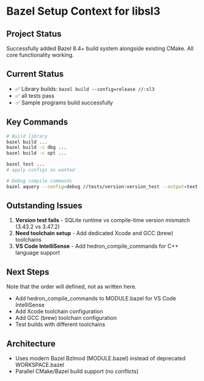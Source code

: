 # Bazel Setup Context for libsl3

## Project Status

Successfully added Bazel 8.4+ build system alongside existing CMake. All core functionality working.

## Current Status

- ✅ Library builds: `bazel build --config=release //:sl3`
- ✅ all tests pass
- ✅ Sample programs build successfully

## Key Commands

```bash
# Build library
bazel build ...
bazel build -c dbg ...
bazel build -c opt ...

bazel test ...
# apply configs as wanted

# Debug compile commands
bazel aquery --config=debug //tests/version:version_test --output=text
```

## Outstanding Issues

1. **Version test fails** - SQLite runtime vs compile-time version mismatch (3.43.2 vs 3.47.2)
2. **Need toolchain setup** - Add dedicated Xcode and GCC (brew) toolchains
3. **VS Code IntelliSense** - Add hedron_compile_commands for C++ language support

## Next Steps

Note that the order will defined, not as written here.

- Add hedron_compile_commands to MODULE.bazel for VS Code IntelliSense
- Add Xcode toolchain configuration
- Add GCC (brew) toolchain configuration
- Test builds with different toolchains

## Architecture

- Uses modern Bazel Bzlmod (MODULE.bazel) instead of deprecated WORKSPACE.bazel
- Parallel CMake/Bazel build support (no conflicts)
